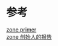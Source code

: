 

# 参考
[zone primer](https://docs.google.com/document/d/1F5Ug0jcrm031vhSMJEOgp1l-Is-Vf0UCNDY-LsQtAIY/edit#heading=h.92cgufnov62k)<br>
[zone 创始人的报告](https://www.youtube.com/watch?v=3IqtmUscE_U)<br>
[]()<br>
[]()<br>
